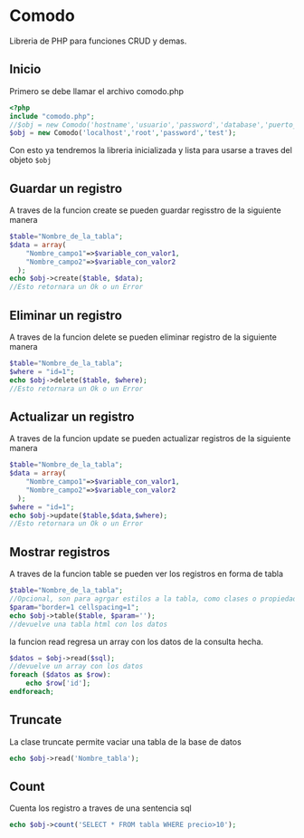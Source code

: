 # Comodo
Libreria de PHP para funciones CRUD y demas.
## Inicio
Primero se debe llamar el archivo comodo.php 
```php
<?php
include "comodo.php";
//$obj = new Comodo('hostname','usuario','password','database','puerto_opcional','socket_opcional');
$obj = new Comodo('localhost','root','password','test');
```
Con esto ya tendremos la libreria inicializada y lista para usarse a traves del objeto `$obj`
## Guardar un registro
A traves de la funcion create se pueden guardar regisstro de la siguiente manera

```php
$table="Nombre_de_la_tabla";
$data = array(
    "Nombre_campo1"=>$variable_con_valor1,
    "Nombre_campo2"=>$variable_con_valor2
  );
echo $obj->create($table, $data);
//Esto retornara un Ok o un Error
```
## Eliminar un registro
A traves de la funcion delete se pueden eliminar registro de la siguiente manera

```php
$table="Nombre_de_la_tabla";
$where = "id=1";
echo $obj->delete($table, $where);
//Esto retornara un Ok o un Error
```

## Actualizar un registro
A traves de la funcion update se pueden actualizar registros de la siguiente manera

```php
$table="Nombre_de_la_tabla";
$data = array(
    "Nombre_campo1"=>$variable_con_valor1,
    "Nombre_campo2"=>$variable_con_valor2
  );
$where = "id=1";
echo $obj->update($table,$data,$where);
//Esto retornara un Ok o un Error
```
## Mostrar registros
A traves de la funcion table se pueden ver los registros en forma de tabla

```php
$table="Nombre_de_la_tabla";
//Opcional, son para agrgar estilos a la tabla, como clases o propiedades
$param="border=1 cellspacing=1";
echo $obj->table($table, $param='');
//devuelve una tabla html con los datos
```

la funcion read regresa un array con los datos de la consulta hecha.  
```php
$datos = $obj->read($sql);
//devuelve un array con los datos
foreach ($datos as $row):
	echo $row['id'];
endforeach;
```

## Truncate
La clase truncate permite vaciar una tabla de la base de datos
```php
echo $obj->read('Nombre_tabla');
```

## Count
Cuenta los registro a traves de una sentencia sql
```php
echo $obj->count('SELECT * FROM tabla WHERE precio>10');
```
